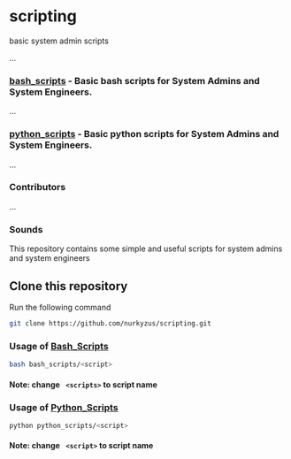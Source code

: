 # scripting
basic system admin scripts

...
### [bash_scripts](bash_scripts) - Basic bash scripts for System Admins and System Engineers.

...
### [python_scripts](python_scripts) - Basic python scripts for System Admins and System Engineers.

...
### Contributors

...
### Sounds


This repository contains some simple and useful scripts for system admins and system engineers 

## Clone this repository

Run the following command

```bash
git clone https://github.com/nurkyzus/scripting.git
```

### Usage of [Bash_Scripts](bash_scripts)

```bash
bash bash_scripts/<script>
```
#### Note: change ``` <scripts>``` to script name

### Usage of [Python_Scripts](python_scripts)

``` bash
python python_scripts/<script>
```
#### Note: change ``` <script>``` to script name


